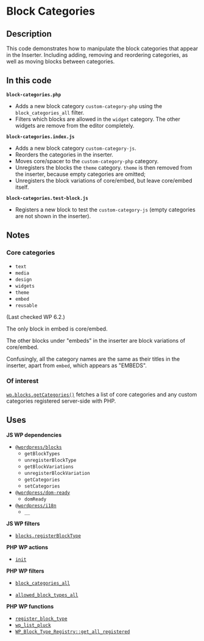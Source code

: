 # Block Categories

## Description

This code demonstrates how to manipulate the block categories that appear in the Inserter. Including adding, removing and reordering categories, as well as moving blocks between categories.

## In this code

**`block-categories.php`**

- Adds a new block category `custom-category-php` using the `block_categories_all` filter.
- Filters which blocks are allowed in the `widget` category. The other widgets are remove from the editor completely.

**`block-categories.index.js`**

- Adds a new block category `custom-category-js`.
- Reorders the categories in the inserter.
- Moves core/spacer to the `custom-category-php` category.
- Unregisters the blocks the `theme` category. `theme` is then removed from the inserter, because empty categories are omitted;
- Unregisters the block variations of core/embed, but leave core/embed itself.

**`block-categories.test-block.js`**

- Registers a new block to test the `custom-category-js` (empty categories are not shown in the inserter).

## Notes

### Core categories

- `text`
- `media`
- `design`
- `widgets`
- `theme`
- `embed`
- `reusable`

(Last checked WP 6.2.)

The only block in embed is core/embed.

The other blocks under "embeds" in the inserter are block variations of core/embed.

Confusingly, all the category names are the same as their titles in the inserter, apart from `embed`, which appears as "EMBEDS".

### Of interest

[`wp.blocks.getCategories()`](https://developer.wordpress.org/block-editor/reference-guides/data/data-core-blocks/#getcategories) fetches a list of core categories and any custom categories registered server-side with PHP.

## Uses

**JS WP dependencies**

- [`@wordpress/blocks`](https://developer.wordpress.org/block-editor/reference-guides/packages/packages-blocks/)
  - `getBlockTypes`
  - `unregisterBlockType`
  - `getBlockVariations`
  - `unregisterBlockVariation`
  - `getCategories`
  - `setCategories`
- [`@wordpress/dom-ready` ](https://developer.wordpress.org/block-editor/reference-guides/packages/packages-dom-ready/)
  - `domReady`
- [`@wordpress/i18n`](https://developer.wordpress.org/block-editor/reference-guides/packages/packages-i18n/)
  - `__`

**JS WP filters**

- [`blocks.registerBlockType`](https://developer.wordpress.org/block-editor/reference-guides/filters/block-filters/#blocks-registerblocktype)

**PHP WP actions**

- [`init`](https://developer.wordpress.org/reference/hooks/init/)

**PHP WP filters**

- [`block_categories_all`](https://developer.wordpress.org/reference/hooks/block_categories_all/)

- [`allowed_block_types_all`](https://developer.wordpress.org/reference/hooks/allowed_block_types_all/)

**PHP WP functions**

- [`register_block_type`](https://developer.wordpress.org/reference/functions/register_block_type/)
- [`wp_list_pluck`](https://developer.wordpress.org/reference/functions/wp_list_pluck/)
- [`WP_Block_Type_Registry::get_all_registered`](https://developer.wordpress.org/reference/classes/wp_block_type_registry/get_all_registered/)
